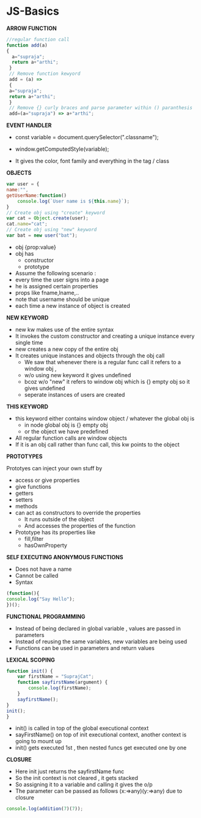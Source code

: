 # JS-Basics
**ARROW FUNCTION**

```javascript
//regular function call
function add(a)
{ 
  a="supraja";
  return a+"arthi"; 
 }
 // Remove function kewyord 
 add = (a) =>
 { 
 a="supraja";
 return a+"arthi";
 }
 // Remove {} curly braces and parse parameter within () paranthesis
 add=(a="supraja") => a+"arthi";

```

**EVENT HANDLER**

- const variable = document.querySelector(".classname");

- window.getComputedStyle(variable);

- It gives  the color, font family and everything in the tag / class

**OBJECTS**
```javascript
var user = {
name:"",
getUserName:function()
	console.log(`User name is ${this.name}`);
}
// Create obj using "create" keyword
var cat = Object.create(user);
cat.name="cat";
// Create obj using "new" keyword
var bat = new user("bat");
```
- obj {prop:value}
- obj has 
	- constructor 
	- prototype 
- Assume the following scenario : 
- every time the user signs into a page 
- he is assigned certain properties 
- props like fname,lname,..
- note that username should be unique
- each time a new instance of object is created

**NEW KEYWORD**

-  new kw makes use of the entire syntax 
-  It invokes the custom constructor and creating a unique instance every single time 
-  new creates a new copy of the entire obj 
-  It creates unique instances and objects through the obj call
	- We saw that whenever there is a regular func call it refers to a window obj , 
	- w/o using new keyword it gives undefined
	- bcoz w/o "new" it refers to window obj which is {} empty obj so it gives undefined
	- seperate instances of users are created

**THIS KEYWORD**

- this keyword either contains window object / whatever the global obj is
 	- in node global obj is {} empty obj 
 	- or the object we have predefined 
 - All regular function calls are window objects
 - If it is an obj call rather than func call, this kw points to the object 

<b>PROTOTYPES</b>

Prototyes can inject your own stuff by
- access or give properties 
- give functions
- getters 
- setters
- methods 
- can act as constructors to override the properties
	- It runs outside of the object 
	- And accesses the properties of the function
- Prototype has its properties like 
	- fill,filter 
	- hasOwnProperty
	
**SELF EXECUTING ANONYMOUS FUNCTIONS**
- Does not have a name 
- Cannot be called 
- Syntax 
```javascript
(function(){
console.log("Say Hello");
})();
```

**FUNCTIONAL PROGRAMMING**
- Instead of being declared in global variable , values are passed in parameters
- Instead of reusing the same variables, new variables are being used
- Functions can be used in parameters and return values

**LEXICAL SCOPING**
```javascript
function init() {
	var firstName = "SuprajCat";
	function sayfirstName(argument) {
		console.log(firstName);
	}
	sayfirstName();
}
init();
}
```
- init() is called in top of the global executional context 
- sayFirstName() on top of init executional context, another context is going to mount up
- init() gets executed 1st , then nested funcs get executed one by one 

**CLOSURE**
- Here init just returns the sayfirstName func 
- So the init context is not cleared , it gets stacked 
- So assigning it to a variable and calling it gives the o/p
- The parameter can be passed as follows (x:=>any)(y:=>any) due to closure
```javascript
console.log(addition(7)(7));
```
